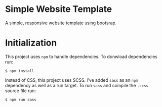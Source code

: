 # Simple Website Template
A simple, responsive website template using bootsrap.

# Initialization
This project uses `npm` to handle dependencies. To donwload dependencies run:

```
$ npm install
```

Instead of CSS, this project uses SCSS.
I've added `sass` as an `npm` dependency as well as a run target. To run `sass` and compile the `.scss` source file run:

```
$ npm run sass
```
